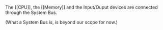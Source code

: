
The [[CPU]], the [[Memory]] and the Input/Ouput devices are connected through the System Bus.

(What a System Bus is, is beyond our scope for now.)

